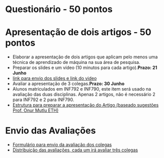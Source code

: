 # Questionário - 50 pontos

# Apresentação de dois artigos - 50 pontos

* Elaborar a apresentação de dois artigos que aplicam pelo menos uma técnica de aprendizado de máquina na sua área de pesquisa.
* Preparar os slides e um vídeo (10 minutos para cada artigo).**Prazo: 21 Junho**
* [link para envio dos slides e link do video](https://forms.gle/rUdnDvUpSgNtasxS9)
* Avaliar a apresentação de 3 colegas.**Prazo: 30 Junho**
* Alunos matriculados em INF792 e INF790, este item será usado na avaliação das duas disciplinas. Apenas 2 artigos, não é necessário 2 para INF792 e 2 para INF790.
* [Estrutura para preparar a apresentação do Artigo (baseado sugestões Prof. Onur Mutlu ETH)](https://github.com/arduinoufv/INF790/blob/main/INF790_rot.pdf)

# Envio das Avaliações
* [Formulário para envio da avaliação dos colegas](https://forms.gle/frdXA6812Sv1dHsm8)
* [Distribuição das avaliações, cada um irá avaliar três colegas](https://docs.google.com/spreadsheets/d/1msHqjNRKWv7o-EERa_QRzlDpkLj2kMb8M7klj6ox6Bk/edit?usp=sharing)

